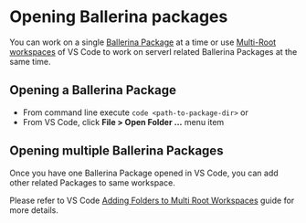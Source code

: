 # Opening Ballerina packages

You can work on a single [Ballerina Package](https://ballerina.io/learn/package-references/) at a time or use [Multi-Root workspaces](https://marketplace.visualstudio.com/items?itemName=WSO2.ballerina) of VS Code to work on serverl related Ballerina Packages at the same time. 

## Opening a Ballerina Package

- From command line execute ```code <path-to-package-dir>```
or
- From VS Code, click **File > Open Folder ...** menu item

## Opening multiple Ballerina Packages

Once you have one Ballerina Package opened in VS Code, you can add other related Packages to same workspace.

Please refer to VS Code [Adding Folders to Multi Root Workspaces](https://code.visualstudio.com/docs/editor/multi-root-workspaces#_adding-folders) guide for more details.
